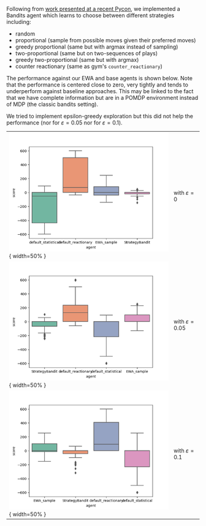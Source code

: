 Following from [work presented at a recent Pycon](https://rhettinger.github.io/rock_paper.html#our-approach), we implemented a Bandits agent which learns to choose between different strategies including:

* random
* proportional (sample from possible moves given their preferred moves)
* greedy proportional (same but with argmax instead of sampling)
* two-proportional (same but on two-sequences of plays)
* greedy two-proportional (same but with argmax)
* counter reactionary (same as gym's `counter_reactionary`)

The performance against our EWA and base agents is shown below. Note that the performance is centered close to zero, very tightly and tends to underperform against baseline approaches. This may be linked to the fact that we have complete information but are in a POMDP environment instead of MDP (the classic bandits setting).

We tried to implement epsilon-greedy exploration but this did not help the performance (nor for $\varepsilon=0.05$ nor for $\varepsilon=0.1$).

|| |
|-------|-------|
| ![](./figures/bandits.png){ width=50% }  | with $\varepsilon = 0$|
| ![](./figures/bandits_05.png){ width=50% }  | with $\varepsilon = 0.05$|
| ![](./figures/bandits_10.png){ width=50% }  | with $\varepsilon = 0.1$|
